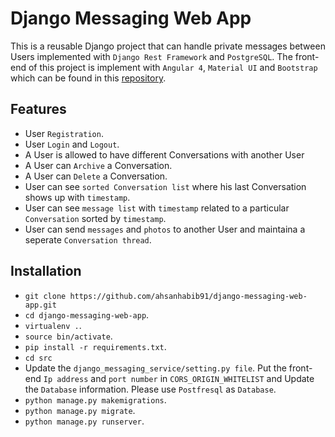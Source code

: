 # Django Messaging Web App

This is a reusable Django project that can handle private messages between Users implemented with `Django Rest Framework` and `PostgreSQL`. The front-end of this project is implement with `Angular 4`, `Material UI` and `Bootstrap` which can be found in this [repository](https://github.com/ahsanhabib91/angular-messaging-web-app).

## Features

*  	User `Registration`.
*  	User `Login` and `Logout`.
*  	A User is allowed to have different Conversations with another User
*  	A User can `Archive` a Conversation.
*  	A User can `Delete` a Conversation.
*  	User can see `sorted Conversation list` where his last Conversation shows up with `timestamp`.
*  	User can see `message list` with `timestamp` related to a particular `Conversation` sorted by `timestamp`.
*	User can send `messages` and `photos` to another User and maintaina a seperate `Conversation thread`.

## Installation

*	`git clone https://github.com/ahsanhabib91/django-messaging-web-app.git`
*	`cd django-messaging-web-app`.
*	`virtualenv .`.
*	`source bin/activate`.
*	`pip install -r requirements.txt`.
*	`cd src`
*	Update the `django_messaging_service/setting.py file`. Put the front-end `Ip address` and `port number` in `CORS_ORIGIN_WHITELIST` and Update the `Database` information. Please use `Postfresql` as `Database`.
*	`python manage.py makemigrations`.
*	`python manage.py migrate`.
*	`python manage.py runserver`.
